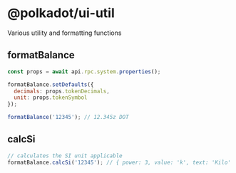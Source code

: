 # @polkadot/ui-util

Various utility and formatting functions

## formatBalance

```js
const props = await api.rpc.system.properties();

formatBalance.setDefaults({
  decimals: props.tokenDecimals,
  unit: props.tokenSymbol
});

formatBalance('12345'); // 12.345z DOT
```

## calcSi

```js
// calculates the SI unit applicable
formatBalance.calcSi('12345'); // { power: 3, value: 'k', text: 'Kilo' }
```
